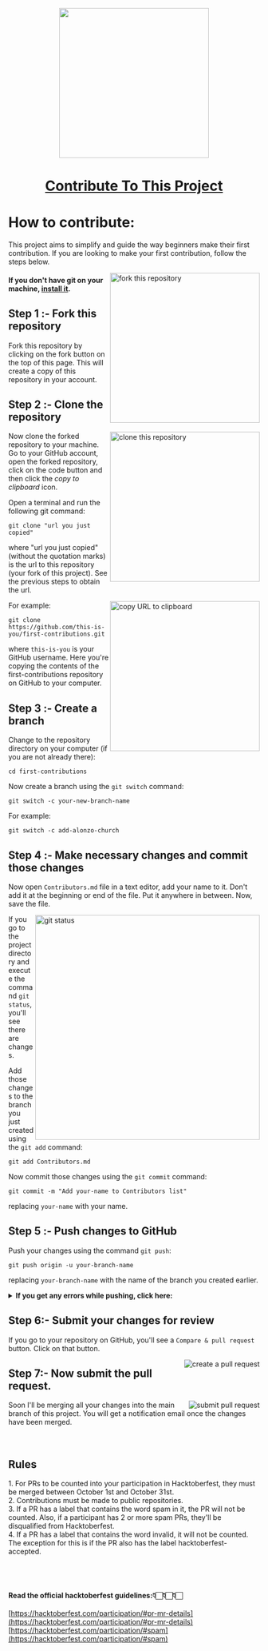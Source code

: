 
<p align="center" width="100%">
<img src="https://pbs.twimg.com/profile_images/1567906020831150081/oJ7mKaaj_400x400.jpg" width="300">

# <p align="center">[Contribute To This Project](http://text-utils-coral-three.vercel.app/)</p>



</p>

# How to contribute:

This project aims to simplify and guide the way beginners make their first contribution. If you are looking to make your first contribution, follow the steps below.



<img align="right" width="300" src="https://firstcontributions.github.io/assets/Readme/fork.png" alt="fork this repository" />

#### If you don't have git on your machine, [install it](https://help.github.com/articles/set-up-git/).

## Step 1 :- Fork this repository

Fork this repository by clicking on the fork button on the top of this page.
This will create a copy of this repository in your account.

## Step 2 :- Clone the repository

<img align="right" width="300" src="https://firstcontributions.github.io/assets/Readme/clone.png" alt="clone this repository" />

Now clone the forked repository to your machine. Go to your GitHub account, open the forked repository, click on the code button and then click the _copy to clipboard_ icon.

Open a terminal and run the following git command:

```
git clone "url you just copied"
```

where "url you just copied" (without the quotation marks) is the url to this repository (your fork of this project). See the previous steps to obtain the url.

<img align="right" width="300" src="https://firstcontributions.github.io/assets/Readme/copy-to-clipboard.png" alt="copy URL to clipboard" />

For example:

```
git clone https://github.com/this-is-you/first-contributions.git
```

where `this-is-you` is your GitHub username. Here you're copying the contents of the first-contributions repository on GitHub to your computer.

## Step 3 :- Create a branch

Change to the repository directory on your computer (if you are not already there):

```
cd first-contributions
```

Now create a branch using the `git switch` command:

```
git switch -c your-new-branch-name
```

For example:

```
git switch -c add-alonzo-church
```

## Step 4 :- Make necessary changes and commit those changes

Now open `Contributors.md` file in a text editor, add your name to it. Don't add it at the beginning or end of the file. Put it anywhere in between. Now, save the file.

<img align="right" width="450" src="https://firstcontributions.github.io/assets/Readme/git-status.png" alt="git status" />

If you go to the project directory and execute the command `git status`, you'll see there are changes.

Add those changes to the branch you just created using the `git add` command:

```
git add Contributors.md
```

Now commit those changes using the `git commit` command:

```
git commit -m "Add your-name to Contributors list"
```

replacing `your-name` with your name.

## Step 5 :- Push changes to GitHub

Push your changes using the command `git push`:

```
git push origin -u your-branch-name
```

replacing `your-branch-name` with the name of the branch you created earlier.

<details>
<summary> <strong>If you get any errors while pushing, click here:</strong> </summary>

- ### Authentication Error
     <pre>remote: Support for password authentication was removed on August 13, 2021. Please use a personal access token instead.
  remote: Please see https://github.blog/2020-12-15-token-authentication-requirements-for-git-operations/ for more information.
  fatal: Authentication failed for 'https://github.com/<your-username>/first-contributions.git/'</pre>
  Go to [GitHub's tutorial](https://docs.github.com/en/authentication/connecting-to-github-with-ssh/adding-a-new-ssh-key-to-your-github-account) on generating and configuring an SSH key to your account.

</details>

## Step 6:- Submit your changes for review

If you go to your repository on GitHub, you'll see a `Compare & pull request` button. Click on that button.

<img style="float: right;" src="https://firstcontributions.github.io/assets/Readme/compare-and-pull.png" alt="create a pull request" />

## Step 7:- Now submit the pull request.

<img style="float: right;" src="https://firstcontributions.github.io/assets/Readme/submit-pull-request.png" alt="submit pull request" />

Soon I'll be merging all your changes into the main branch of this project. You will get a notification email once the changes have been merged.
<br><br><br>
     

## <strong> Rules </strong>

<p id= "guide">
1. For PRs to be counted into your participation in Hacktoberfest, they must be merged between October 1st and October 31st.<br>
2. Contributions must be made to public repositories.<br>
3. If a PR has a label that contains the word spam in it, the PR will not be counted. Also, if a participant has 2 or more spam PRs, they'll be disqualified from Hacktoberfest.<br>
4. If a PR has a label that contains the word invalid, it will not be counted. The exception for this is if the PR also has the label hacktoberfest-accepted.<br>
<br><br><br>


#### **Read the official hacktoberfest guidelines:**👇🏻👇🏻👇🏻

[https://hacktoberfest.com/participation/#pr-mr-details](https://hacktoberfest.com/participation/#pr-mr-details)<br>
[https://hacktoberfest.com/participation/#spam](https://hacktoberfest.com/participation/#spam)
